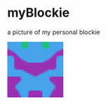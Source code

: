 # myBlockie
a picture of my personal blockie
<html>
    <head>
        <img src="myBlockie.jpg"/>
    </head>
</html>
